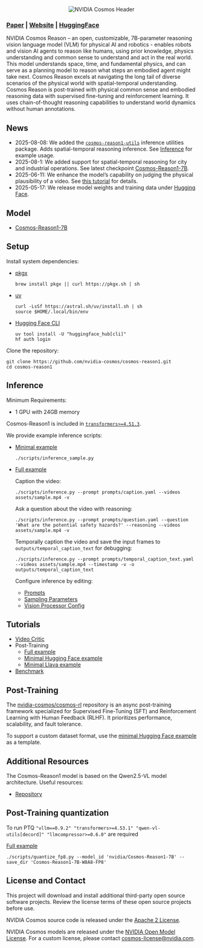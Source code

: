 <p align="center">
    <img src="assets/nvidia-cosmos-header.png" alt="NVIDIA Cosmos Header">
</p>

### [Paper](https://arxiv.org/abs/2503.15558) | [Website](https://research.nvidia.com/labs/dir/cosmos-reason1/) | [HuggingFace](https://huggingface.co/collections/nvidia/cosmos-reason1-67c9e926206426008f1da1b7)

NVIDIA Cosmos Reason – an open, customizable, 7B-parameter reasoning vision language model (VLM) for physical AI and robotics - enables robots and vision AI agents to reason like humans, using prior knowledge, physics understanding and common sense to understand and act in the real world. This model understands space, time, and fundamental physics, and can serve as a planning model to reason what steps an embodied agent might take next.
Cosmos Reason excels at navigating the long tail of diverse scenarios of the physical world with spatial-temporal understanding. Cosmos Reason is post-trained with physical common sense and embodied reasoning data with supervised fine-tuning and reinforcement learning. It uses chain-of-thought reasoning capabilities to understand world dynamics without human annotations.

## News

* 2025-08-08: We added the [`cosmos-reason1-utils`](cosmos_reason1_utils/README.md) inference utilities package. Adds spatial-temporal reasoning inference. See [Inference](#inference) for example usage.
* 2025-08-1: We added support for spatial-temporal reasoning for city and industrial operations. See latest checkpoint [Cosmos-Reason1-7B](https://huggingface.co/nvidia/Cosmos-Reason1-7B).
* 2025-06-11: We enhance the model’s capability on judging the physical plausibility of a video. See [this tutorial](examples/video_critic/README.md) for details.
* 2025-05-17: We release model weights and training data under [Hugging Face](https://huggingface.co/collections/nvidia/cosmos-reason1-67c9e926206426008f1da1b7).

## Model

* [Cosmos-Reason1-7B](https://huggingface.co/nvidia/Cosmos-Reason1-7B)

## Setup

Install system dependencies:

* [pkgx](https://github.com/pkgxdev/pkgx?tab=readme-ov-file#quickstart)

  ```shell
  brew install pkgx || curl https://pkgx.sh | sh
  ```

* [uv](https://docs.astral.sh/uv/getting-started/installation/)

  ```shell
  curl -LsSf https://astral.sh/uv/install.sh | sh
  source $HOME/.local/bin/env
  ```

* [Hugging Face CLI](https://huggingface.co/docs/huggingface_hub/en/guides/cli)

  ```shell
  uv tool install -U "huggingface_hub[cli]"
  hf auth login
  ```

Clone the repository:

```shell
git clone https://github.com/nvidia-cosmos/cosmos-reason1.git
cd cosmos-reason1
```

## Inference

Minimum Requirements:

* 1 GPU with 24GB memory

Cosmos-Reason1 is included in [`transformers>=4.51.3`](https://huggingface.co/docs/transformers/en/index).

We provide example inference scripts:

* [Minimal example](scripts/inference_sample.py)

  ```shell
  ./scripts/inference_sample.py
  ```

* [Full example](scripts/inference.py)

  Caption the video:

  ```shell
  ./scripts/inference.py --prompt prompts/caption.yaml --videos assets/sample.mp4 -v
  ```

  Ask a question about the video with reasoning:

  ```shell
  ./scripts/inference.py --prompt prompts/question.yaml --question 'What are the potential safety hazards?' --reasoning --videos assets/sample.mp4 -v
  ```

  Temporally caption the video and save the input frames to `outputs/temporal_caption_text` for debugging:

  ```shell
  ./scripts/inference.py --prompt prompts/temporal_caption_text.yaml --videos assets/sample.mp4 --timestamp -v -o outputs/temporal_caption_text
  ```

  Configure inference by editing:

  * [Prompts](prompts/README.md)
  * [Sampling Parameters](configs/sampling_params.yaml)
  * [Vision Processor Config](configs/vision_config.yaml)

## Tutorials

* [Video Critic](examples/video_critic/README.md)
* Post-Training
  * [Full example](examples/post_training/README.md)
  * [Minimal Hugging Face example](examples/post_training_hf/README.md)
  * [Minimal Llava example](examples/post_training_llava/README.md)
* [Benchmark](examples/benchmark/README.md)

## Post-Training

The [nvidia-cosmos/cosmos-rl](https://github.com/nvidia-cosmos/cosmos-rl) repository is an async post-training framework specialized for Supervised Fine-Tuning (SFT) and Reinforcement Learning with Human Feedback (RLHF). It prioritizes performance, scalability, and fault tolerance.

To support a custom dataset format, use the [minimal Hugging Face example](examples/post_training_hf/README.md) as a template.

## Additional Resources

The Cosmos-Reason1 model is based on the Qwen2.5-VL model architecture. Useful resources:

* [Repository](https://github.com/QwenLM/Qwen2.5-VL/blob/main/README.md)

## Post-Training quantization

To run PTQ `"vllm==0.9.2" "transformers>=4.53.1" "qwen-vl-utils[decord]" "llmcompressor>=0.6.0"` are required

[Full example](scripts/quantize_fp8.py)

```shell
./scripts/quantize_fp8.py --model_id 'nvidia/Cosmos-Reason1-7B' --save_dir 'Cosmos-Reason1-7B-W8A8-FP8'
```

## License and Contact

This project will download and install additional third-party open source software projects. Review the license terms of these open source projects before use.

NVIDIA Cosmos source code is released under the [Apache 2 License](https://www.apache.org/licenses/LICENSE-2.0).

NVIDIA Cosmos models are released under the [NVIDIA Open Model License](https://www.nvidia.com/en-us/agreements/enterprise-software/nvidia-open-model-license). For a custom license, please contact [cosmos-license@nvidia.com](mailto:cosmos-license@nvidia.com).
